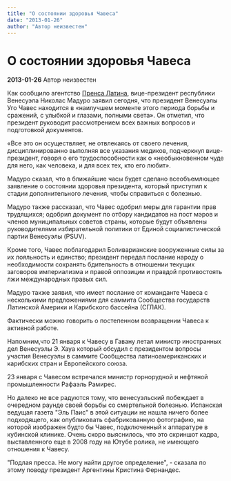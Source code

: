 ```yaml
---
title: "О состоянии здоровья Чавеса"
date: "2013-01-26"
author: "Автор неизвестен"
---
```


# О состоянии здоровья Чавеса

**2013-01-26** Автор неизвестен

Как сообщило агентство [Пренса Латина](http://www.prensalatina.ru/index.php/pl-noticias-de-america-latina-e-caribe/16571-2013-01-26-12-07-23?opcion=pl-ver-noticia), вице-президент республики Венесуэла Николас Мадуро заявил сегодня, что президент Венесуэлы Уго Чавес находится в «наилучшем моменте этого периода борьбы и сражений, с улыбкой и глазами, полными света». Он отметил, что президент руководит рассмотрением всех важных вопросов и подготовкой документов.

«Все это он осуществляет, не отвлекаясь от своего лечения, дисциплинированно выполняя все указания медиков, подчеркнул вице-президент, говоря о его трудоспособности как о «необыкновенном чуде для него, как человека, и для всех тех, кто его любит».

Мадуро сказал, что в ближайшие часы будет сделано всеобъемлющее заявление о состоянии здоровья президента, который приступил к стадии дополнительного лечения, чтобы справиться с болезнью.

Мадуро также рассказал, что Чавес одобрил меры для гарантии прав трудящихся; одобрил документ по отбору кандидатов на пост мэров и членов муниципальных советов страны, которые будут объявлены руководителями избирательной политики от Единой социалистической партии Венесуэлы (PSUV).

Кроме того, Чавес поблагодарил Боливарианские вооруженные силы за их лояльность и единство; президент передал послание народу о необходимости сохранять бдительность в отношении текущих заговоров империализма и правой оппозиции и правдой противостоять лжи международных правых сил.

Мадуро также заявил, что имеет послание от команданте Чавеса с несколькими предложениями для саммита Сообщества государств Латинской Америки и Карибского бассейна (СГЛАК).

Фактически можно говорить о постепенном возвращении Чавеса к активной работе.

Напомним,что 21 января к Чавесу в Гавану летал министр иностранных дел Венесуэлы Э. Хауа который обсудил с президентом вопросы участия Венесуэлы в саммите Сообщества латиноамериканских и карибских стран и Европейского союза.

23 января с Чавесом встречался министр горнорудной и нефтяной промышленности Рафаэль Рамирес.

Но далеко не все радуются тому, что венесуэльский побеждает в очередном раунде своей борьбы со смертельной болезнью. Испанская ведущая газета "Эль Паис" в этой ситуации не нашла ничего более подходящего, как опубликовать сфабрикованную фотографию, на которой изображен будто бы Чавес, подключенный к аппаратуре в кубинской клинике. Очень скоро выяснилось, что это скриншот кадра, выставленного еще в 2008 году на Ютубе ролика, не имеющего отношения к Чавесу.

"Подлая пресса. Не могу найти другое определение", - сказала по этому поводу президент Аргентины Кристина Фернандес.